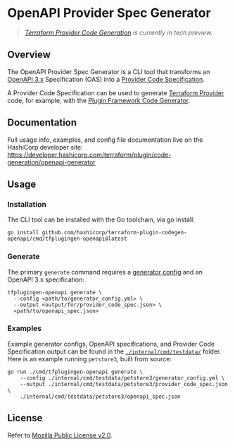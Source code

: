 # OpenAPI Provider Spec Generator

> _[Terraform Provider Code Generation](https://developer.hashicorp.com/terraform/plugin/code-generation) is currently in tech preview._

## Overview

The OpenAPI Provider Spec Generator is a CLI tool that transforms an [OpenAPI 3.x](https://www.openapis.org/) Specification (OAS) into a [Provider Code Specification](https://developer.hashicorp.com/terraform/plugin/code-generation/specification). 

A Provider Code Specification can be used to generate [Terraform Provider](https://developer.hashicorp.com/terraform/plugin) code, for example, with the [Plugin Framework Code Generator](https://developer.hashicorp.com/terraform/plugin/code-generation/framework-generator).

## Documentation

Full usage info, examples, and config file documentation live on the HashiCorp developer site: https://developer.hashicorp.com/terraform/plugin/code-generation/openapi-generator

## Usage

### Installation

The CLI tool can be installed with the Go toolchain, via go install:

```shell-session
go install github.com/hashicorp/terraform-plugin-codegen-openapi/cmd/tfplugingen-openapi@latest
```

### Generate

The primary `generate` command requires a [generator config](https://developer.hashicorp.com/terraform/plugin/code-generation/openapi-generator#generator-config) and an OpenAPI 3.x specification:

```shell-session
tfplugingen-openapi generate \
  --config <path/to/generator_config.yml> \
  --output <output/for/provider_code_spec.json> \
  <path/to/openapi_spec.json>
```

### Examples

Example generator configs, OpenAPI specifications, and Provider Code Specification output can be found in the [`./internal/cmd/testdata/`](./internal/cmd/testdata/) folder. Here is an example running `petstore3`, built from source:

```shell-session
go run ./cmd/tfplugingen-openapi generate \
	--config ./internal/cmd/testdata/petstore3/generator_config.yml \
	--output ./internal/cmd/testdata/petstore3/provider_code_spec.json \
	./internal/cmd/testdata/petstore3/openapi_spec.json
```

## License

Refer to [Mozilla Public License v2.0](./LICENSE).
